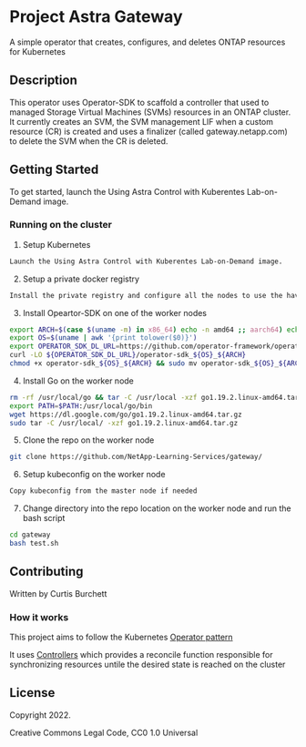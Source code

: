 # Project Astra Gateway 
A simple operator that creates, configures, and deletes ONTAP resources for Kubernetes

## Description
This operator uses Operator-SDK to scaffold a controller that used to managed Storage Virtual Machines (SVMs) resources in an ONTAP cluster.   It currently creates an SVM, the SVM management LIF when a custom resource (CR) is created and uses a finalizer (called gateway.netapp.com) to delete the SVM when the CR is deleted.  

## Getting Started
To get started, launch the Using Astra Control with Kuberentes Lab-on-Demand image.  

### Running on the cluster
1. Setup Kubernetes

```sh
Launch the Using Astra Control with Kuberentes Lab-on-Demand image.  
```

2. Setup a private docker registry
	
```sh
Install the private registry and configure all the nodes to use the have access to it.
```
	
3. Install Opeartor-SDK on one of the worker nodes

```sh
export ARCH=$(case $(uname -m) in x86_64) echo -n amd64 ;; aarch64) echo -n arm64 ;; *) echo -n $(uname -m) ;; esac)
export OS=$(uname | awk '{print tolower($0)}')
export OPERATOR_SDK_DL_URL=https://github.com/operator-framework/operator-sdk/releases/download/v1.23.0
curl -LO ${OPERATOR_SDK_DL_URL}/operator-sdk_${OS}_${ARCH}
chmod +x operator-sdk_${OS}_${ARCH} && sudo mv operator-sdk_${OS}_${ARCH} /usr/local/bin/operator-sdk
```

4. Install Go on the worker node
	
```sh
rm -rf /usr/local/go && tar -C /usr/local -xzf go1.19.2.linux-amd64.tar.gz
export PATH=$PATH:/usr/local/go/bin
wget https://dl.google.com/go/go1.19.2.linux-amd64.tar.gz
sudo tar -C /usr/local/ -xzf go1.19.2.linux-amd64.tar.gz
```

5. Clone the repo on the worker node
	
```sh
git clone https://github.com/NetApp-Learning-Services/gateway/
```

6. Setup kubeconfig on the worker node
	
```sh
Copy kubeconfig from the master node if needed
```

7. Change directory into the repo location on the worker node and run the bash script
	
```sh
cd gateway
bash test.sh
```

## Contributing
Written by Curtis Burchett

### How it works
This project aims to follow the Kubernetes [Operator pattern](https://kubernetes.io/docs/concepts/extend-kubernetes/operator/)

It uses [Controllers](https://kubernetes.io/docs/concepts/architecture/controller/) 
which provides a reconcile function responsible for synchronizing resources untile the desired state is reached on the cluster 

## License

Copyright 2022.

Creative Commons Legal Code, CC0 1.0 Universal

